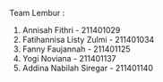 Team Lembur :
1. Annisah Fithri - 211401029
2. Fatihannisa Listy Zulmi - 211401034
3. Fanny Faujannah - 211401125
4. Yogi Noviana - 211401137
5. Addina Nabilah Siregar - 211401140
